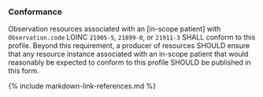 ### Conformance

Observation resources associated with an [in-scope patient] with `Observation.code` LOINC `21905-5`, `21899-0`, or `21911-3` SHALL conform to this profile. Beyond this requirement, a producer of resources SHOULD ensure that any resource instance associated with an in-scope patient that would reasonably be expected to conform to this profile SHOULD be published in this form.

{% include markdown-link-references.md %}